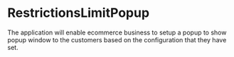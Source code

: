 # RestrictionsLimitPopup
 The application will enable ecommerce business to setup a popup to show popup window to the customers based on the configuration that they have set. 
